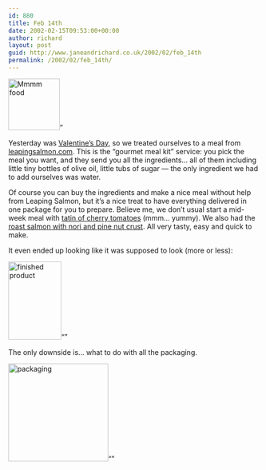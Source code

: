 ```yaml
---
id: 880
title: Feb 14th
date: 2002-02-15T09:53:00+00:00
author: richard
layout: post
guid: http://www.janeandrichard.co.uk/2002/02/feb_14th
permalink: /2002/02/feb_14th/
---
```

<img src="http://v1.janeandrichard.co.uk/blog/img/mmmfood.jpg"  width="103" height="103" alt="Mmmm food" />&#8221;

Yesterday was [Valentine&#8217;s Day](http://www.historychannel.com/exhibits/valentine/), so we treated ourselves to a meal from [leapingsalmon.com](http://www.leapingsalmon.com/). This is the &#8220;gourmet meal kit&#8221; service: you pick the meal you want, and they send you all the ingredients&#8230; all of them including little tiny bottles of olive oil, little tubs of sugar &#8212; the only ingredient we had to add ourselves was water.

Of course you can buy the ingredients and make a nice meal without help from Leaping Salmon, but it&#8217;s a nice treat to have everything delivered in one package for you to prepare. Believe me, we don&#8217;t usual start a mid-week meal with [tatin of cherry tomatoes](http://www.leapingsalmon.com/productsinfo.asp?Scr=1&MPos=11&PR_ID=125&mscssid=&meal_type=3&BusID=&RefLink=) (mmm&#8230; yummy). We also had the [roast salmon with nori and pine nut crust](http://www.leapingsalmon.com/productsinfo.asp?Scr=1&MPos=3&PR_ID=056&mscssid=&meal_type=1&BusID=&RefLink=). All very tasty, easy and quick to make.

It even ended up looking like it was supposed to look (more or less):

[<img alt="finished product" src="http://v1.janeandrichard.co.uk/blog/img/leapfood.jpg" width="106" height="156" />](http://farm3.static.flickr.com/2587/3980751352_a7bbb1394a_o.jpg)&#8220;&#8221;

The only downside is&#8230; what to do with all the packaging.

[<img alt="packaging" src="http://v1.janeandrichard.co.uk/blog/img/leapbox.jpg" width="200" height="196" />](http://farm3.static.flickr.com/2461/3979993193_dc5eb8dae3_o.jpg)&#8220;&#8221;
